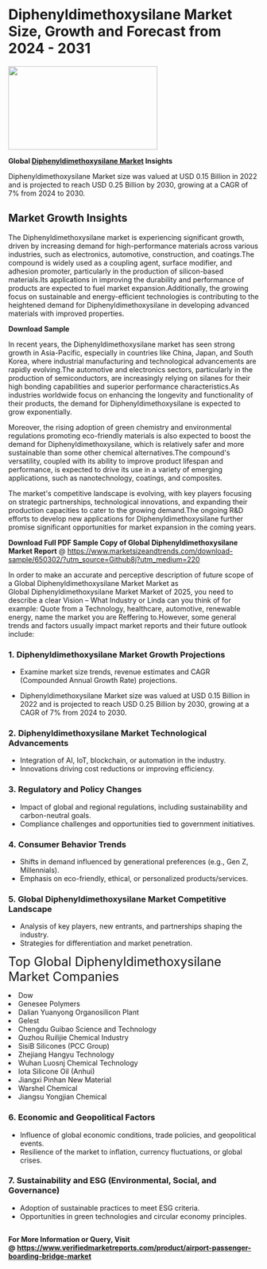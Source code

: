 <H1>Diphenyldimethoxysilane Market Size, Growth and Forecast from 2024 - 2031</H1><img class="aligncenter size-medium wp-image-584254" src="https://thirdeyenews.in/wp-content/uploads/2024/09/Global-Market-Research-300x168.jpeg" alt="" width="300" height="168" /><p><strong>Global&nbsp;<a href="https://www.marketsizeandtrends.com/download-sample/650302/?utm_source=Github8j?utm_medium=220">Diphenyldimethoxysilane Market</a> Insights</strong></p><p>Diphenyldimethoxysilane Market size was valued at USD 0.15 Billion in 2022 and is projected to reach USD 0.25 Billion by 2030, growing at a CAGR of 7% from 2024 to 2030.</p><p><h2>Market Growth Insights</h2> <p>The Diphenyldimethoxysilane market is experiencing significant growth, driven by increasing demand for high-performance materials across various industries, such as electronics, automotive, construction, and coatings.The compound is widely used as a coupling agent, surface modifier, and adhesion promoter, particularly in the production of silicon-based materials.Its applications in improving the durability and performance of products are expected to fuel market expansion.Additionally, the growing focus on sustainable and energy-efficient technologies is contributing to the heightened demand for Diphenyldimethoxysilane in developing advanced materials with improved properties.</p> <p><strong>Download Sample</strong></p> <p>In recent years, the Diphenyldimethoxysilane market has seen strong growth in Asia-Pacific, especially in countries like China, Japan, and South Korea, where industrial manufacturing and technological advancements are rapidly evolving.The automotive and electronics sectors, particularly in the production of semiconductors, are increasingly relying on silanes for their high bonding capabilities and superior performance characteristics.As industries worldwide focus on enhancing the longevity and functionality of their products, the demand for Diphenyldimethoxysilane is expected to grow exponentially.</p> <p>Moreover, the rising adoption of green chemistry and environmental regulations promoting eco-friendly materials is also expected to boost the demand for Diphenyldimethoxysilane, which is relatively safer and more sustainable than some other chemical alternatives.The compound's versatility, coupled with its ability to improve product lifespan and performance, is expected to drive its use in a variety of emerging applications, such as nanotechnology, coatings, and composites.</p> <p>The market's competitive landscape is evolving, with key players focusing on strategic partnerships, technological innovations, and expanding their production capacities to cater to the growing demand.The ongoing R&D efforts to develop new applications for Diphenyldimethoxysilane further promise significant opportunities for market expansion in the coming years.</p> <p><span class=""><strong>Download Full PDF Sample Copy of Global Diphenyldimethoxysilane Market Report</strong> @ <a href="https://www.marketsizeandtrends.com/download-sample/650302/?utm_source=Github8j?utm_medium=220" target="_blank">https://www.marketsizeandtrends.com/download-sample/650302/?utm_source=Github8j?utm_medium=220</a></span></p><p>In order to make an accurate and perceptive description of future scope of a Global&nbsp;Diphenyldimethoxysilane Market Market as Global&nbsp;Diphenyldimethoxysilane Market Market of 2025, you need to describe a clear Vision &ndash; What Industry or Linda can you think of for example: Quote from a Technology, healthcare, automotive, renewable energy, name the market you are Reffering to.However, some general trends and factors usually impact market reports and their future outlook include:</p><h3>1.&nbsp;<strong>Diphenyldimethoxysilane Market Growth Projections</strong></h3><ul><li>Examine market size trends, revenue estimates and CAGR (Compounded Annual Growth Rate) projections.</li><li><p>Diphenyldimethoxysilane Market size was valued at USD 0.15 Billion in 2022 and is projected to reach USD 0.25 Billion by 2030, growing at a CAGR of 7% from 2024 to 2030.</p></li></ul><h3>2.&nbsp;<strong>Diphenyldimethoxysilane Market Technological Advancements</strong></h3><ul><li>Integration of AI, IoT, blockchain, or automation in the industry.</li><li>Innovations driving cost reductions or improving efficiency.</li></ul><h3>3.&nbsp;<strong>Regulatory and Policy Changes</strong></h3><ul><li>Impact of global and regional regulations, including sustainability and carbon-neutral goals.</li><li>Compliance challenges and opportunities tied to government initiatives.</li></ul><h3>4.&nbsp;<strong>Consumer Behavior Trends</strong></h3><ul><li>Shifts in demand influenced by generational preferences (e.g., Gen Z, Millennials).</li><li>Emphasis on eco-friendly, ethical, or personalized products/services.</li></ul><h3>5.&nbsp;<strong>Global Diphenyldimethoxysilane Market Competitive Landscape</strong></h3><ul><li>Analysis of key players, new entrants, and partnerships shaping the industry.</li><li>Strategies for differentiation and market penetration.</li></ul><p data-pm-slice="1 1 []"><span style="color: inherit; font-family: inherit; font-size: 25px;">Top Global Diphenyldimethoxysilane Market Companies</span></p><div class="" data-test-id=""><p><li>Dow</li><li> Genesee Polymers</li><li> Dalian Yuanyong Organosilicon Plant</li><li> Gelest</li><li> Chengdu Guibao Science and Technology</li><li> Quzhou Ruilijie Chemical Industry</li><li> SisiB Silicones (PCC Group)</li><li> Zhejiang Hangyu Technology</li><li> Wuhan Luosnj Chemical Technology</li><li> Iota Silicone Oil (Anhui)</li><li> Jiangxi Pinhan New Material</li><li> Warshel Chemical</li><li> Jiangsu Yongjian Chemical</li></p></div><h3>6.&nbsp;<strong>Economic and Geopolitical Factors</strong></h3><ul><li>Influence of global economic conditions, trade policies, and geopolitical events.</li><li>Resilience of the market to inflation, currency fluctuations, or global crises.</li></ul><h3>7.&nbsp;<strong>Sustainability and ESG (Environmental, Social, and Governance)</strong></h3><ul><li>Adoption of sustainable practices to meet ESG criteria.</li><li>Opportunities in green technologies and circular economy principles.</li></ul><h2><strong style="font-size: 14px;">For More Information or Query, Visit @&nbsp;</strong><a style="background-color: #ffffff; font-size: 14px;" href="https://www.marketsizeandtrends.com/report/diphenyldimethoxysilane-market/" target="_blank">https://www.verifiedmarketreports.com/product/airport-passenger-boarding-bridge-market</a></h2>